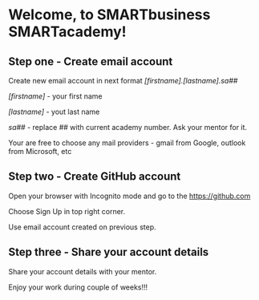 # Welcome, to SMARTbusiness SMARTacademy!

## Step one - Create email account

Create new email account in next format _[firstname].[lastname].sa##_

_[firstname]_ - your first name

_[lastname]_ - yout last name

_sa##_ - replace ## with current academy number. Ask your mentor for it. 

Your are free to choose any mail providers - gmail from Google, outlook from Microsoft, etc

## Step two - Create GitHub account

Open your browser with Incognito mode and go to the https://github.com

Choose Sign Up in top right corner.

Use email account created on previous step.

## Step three - Share your account details

Share your account details with your mentor.

Enjoy your work during couple of weeks!!!
